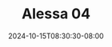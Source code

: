 --- 
title: "Alessa 04"
description: "nonton bokeh Alessa 04 simontok    "
date: 2024-10-15T08:30:30-08:00
file_code: "2q79ndc7amv4"
draft: false
cover: "n0i8a0tuiqbxdghc.jpg"
tags: ["Alessa", "bokep-indo", "bokep-viral", "bokep-ig"]
length: 285
fld_id: "1482959"
foldername: "Alessa"
categories: ["Alessa"]
views: 0
---